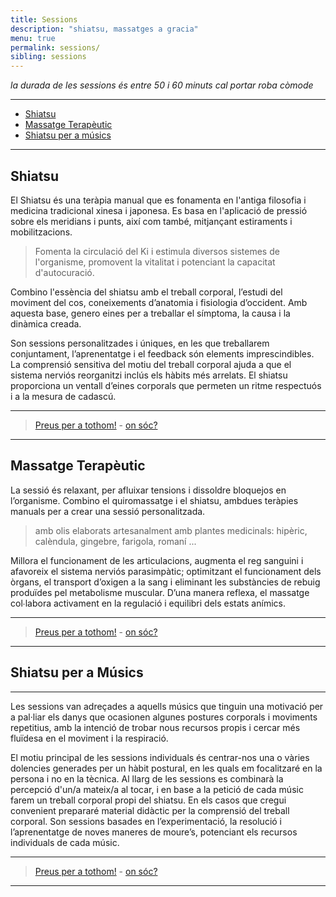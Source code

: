 ```yaml
---
title: Sessions
description: "shiatsu, massatges a gracia"
menu: true
permalink: sessions/
sibling: sessions
---
```

_la durada de les sessions és entre 50 i 60 minuts cal portar roba còmode_

---

+ [Shiatsu](#shiatsu)
+ [Massatge Terapèutic](#massatge-teraputic)
+ [Shiatsu per a músics](#shiatsu-per-a-msics)

---

## Shiatsu

El Shiatsu és una teràpia manual que es fonamenta en l'antiga filosofia i medicina tradicional xinesa i japonesa. Es basa en l'aplicació de pressió sobre els meridians i punts, així com també, mitjançant estiraments i mobilitzacions.

> Fomenta la circulació del Ki i estimula diversos sistemes de l'organisme, promovent la vitalitat i potenciant la capacitat d'autocuració.

Combino l'essència del shiatsu amb el treball corporal, l’estudi del moviment del cos, coneixements d’anatomia i fisiologia d’occident. Amb aquesta base, genero eines per a treballar el símptoma, la causa i la dinàmica creada.

Son sessions personalitzades i úniques, en les que treballarem conjuntament, l’aprenentatge i el feedback són elements imprescindibles. La comprensió sensitiva del motiu del treball corporal ajuda a que el sistema nerviós reorganitzi inclús els hàbits més arrelats. El shiatsu proporciona un ventall d’eines corporals que permeten un ritme respectuós i a la mesura de cadascú.

---

> [Preus per a tothom!]({{site.baseurl}}/preus) - [on sóc?]({{site.baseurl}}/contacte)

---

## Massatge Terapèutic

La sessió és relaxant, per afluixar tensions i dissoldre bloquejos en l’organisme. Combino el quiromassatge i el shiatsu, ambdues teràpies manuals per a crear una sessió personalitzada.

> amb olis elaborats artesanalment amb plantes medicinals: hipèric, calèndula, gingebre, farigola, romaní ...

Millora el funcionament de les articulacions, augmenta el reg sanguini i afavoreix el sistema nerviós parasimpàtic; optimitzant el funcionament dels òrgans, el transport d’oxigen a la sang i eliminant les substàncies de rebuig produïdes pel metabolisme muscular. D’una manera reflexa, el massatge col∙labora activament en la regulació i equilibri dels estats anímics.

---

> [Preus per a tothom!]({{site.baseurl}}/preus) - [on sóc?]({{site.baseurl}}/contacte)

---

## Shiatsu per a Músics

---

Les sessions van adreçades a aquells músics que tinguin una motivació per a pal·liar els danys que ocasionen algunes postures corporals i moviments repetitius, amb la intenció de trobar nous recursos propis i cercar més fluïdesa en el moviment i la respiració.

El motiu principal de les sessions individuals és centrar-nos una o vàries dolencies generades per un hàbit postural, en les quals em focalitzaré en la persona i no en la tècnica.  Al llarg de les sessions es combinarà la percepció d'un/a mateix/a al tocar, i en base a la petició de cada músic farem un treball corporal propi del shiatsu. En els casos que cregui convenient prepararé material didàctic per la comprensió del treball corporal. Son sessions basades en l’experimentació, la resolució i l’aprenentatge de noves maneres de moure’s, potenciant els recursos individuals de cada músic.

---

> [Preus per a tothom!]({{site.baseurl}}/preus) - [on sóc?]({{site.baseurl}}/contacte)

---
